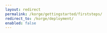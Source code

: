 ```yaml
---
layout: redirect
permalink: /korge/gettingstarted/firststeps/
redirect_to: /korge/deployment/
enabled: false
---
```

